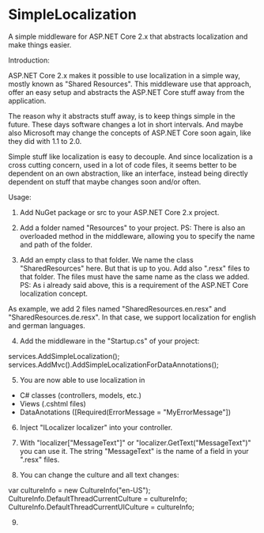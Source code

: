# SimpleLocalization
A simple middleware for ASP.NET Core 2.x that abstracts localization and make things easier.

Introduction:

ASP.NET Core 2.x makes it possible to use localization in a simple way, mostly known as "Shared Resources". This middleware use that approach, offer an easy setup and abstracts the ASP.NET Core stuff away from the application.

The reason why it abstracts stuff away, is to keep things simple in the future. These days software changes a lot in short intervals. And maybe also Microsoft may change the concepts of ASP.NET Core soon again, like they did with 1.1 to 2.0.

Simple stuff like localization is easy to decouple. And since localization is a cross cutting concern, used in a lot of code files, it seems better to be dependent on an own abstraction, like an interface, instead being directly dependent on stuff that maybe changes soon and/or often.

Usage:

1) Add NuGet package or src to your ASP.NET Core 2.x project.

2) Add a folder named "Resources" to your project.
PS: There is also an overloaded method in the middleware, allowing you to specify the name and path of the folder.

3) Add an empty class to that folder. We name the class "SharedResources" here. But that is up to you.
Add also ".resx" files to that folder. The files must have the same name as the class we added.
PS: As i already said above, this is a requirement of the ASP.NET Core localization concept.

As example, we add 2 files named "SharedResources.en.resx" and "SharedResources.de.resx".
In that case, we support localization for english and german languages.

4) Add the middleware in the "Startup.cs" of your project:

  services.AddSimpleLocalization<SharedResources>();
  services.AddMvc().AddSimpleLocalizationForDataAnnotations<SharedResources>();

5) You are now able to use localization in
- C# classes (controllers, models, etc.)
- Views (.cshtml files)
- DataAnotations ([Required(ErrorMessage = "MyErrorMessage"])

6) Inject "ILocalizer<SharedRessources> localizer" into your controller.
  
7) With "localizer["MessageText"]" or "localizer.GetText("MessageText")" you can use it.
The string "MessageText" is the name of a field in your ".resx" files.

8) You can change the culture and all text changes:

  var cultureInfo = new CultureInfo("en-US");
  CultureInfo.DefaultThreadCurrentCulture = cultureInfo;
  CultureInfo.DefaultThreadCurrentUICulture = cultureInfo;

9)
